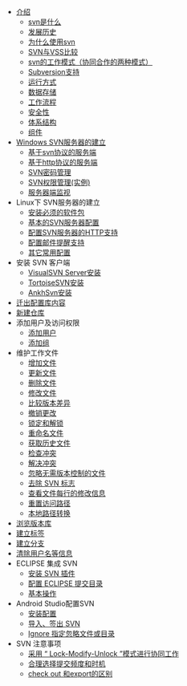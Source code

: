 * [介绍](README.md)
	* [svn是什么](01_what_svn.md)
	* [发展历史](02_history.md)
	* [为什么使用svn](03_why_use.md)
	* [SVN与VSS比较](04_compared_VSS.md)
	* [svn的工作模式（协同合作的两种模式）](05_working_mode.md)
	* [Subversion支持](06_support.md)
	* [运行方式](07_operation_mode.md) 	
	* [数据存储](08_data_storage.md)
	* [工作流程](09_work_flow.md)
	* [安全性](10_safe.md)
	* [体系结构](11_system_structure.md)
	* [组件](12_assembly.md)
* [Windows SVN服务器的建立](13_windows_server.md)
	* [基于svn协议的服务端](14_svn_server.md)
	* [基于http协议的服务端](15_http_server.md)
	* [SVN密码管理](16_password.md)
	* [SVN权限管理(实例)](17_management.md)
	* [服务器端监视](18_server_monitor.md)
* Linux下 SVN服务器的建立
	* [安装必须的软件包](19_package.md)
	* [基本的SVN服务器配置](20_linux_server.md)
	* [配置SVN服务器的HTTP支持]()
	* [配置邮件提醒支持]()
	* [其它常用配置]()
* 安装 SVN 客户端
	* [VisualSVN Server安装]()
	* [TortoiseSVN安装]()
	* [AnkhSvn安装]()
* [迁出配置库内容]()
* [新建仓库]()
* 添加用户及访问权限
	* [添加用户]()
	* [添加组]()
* 维护工作文件
	* [增加文件]()
	* [更新文件]()
	* [删除文件]()
	* [修改文件]()
	* [比较版本差异]()
	* [撤销更改]()
	* [锁定和解锁]()
	* [重命名文件]()
	* [获取历史文件]()
	* [检查冲突]()
	* [解决冲突]()
	* [忽略无需版本控制的文件]()
	* [去除 SVN 标志]()
	* [查看文件每行的修改信息]()
	* [重置访问路径]()
	* [本地路径转换]()
* [浏览版本库]()
* [建立标签]()
* [建立分支]()
* [清除用户名等信息]()
* ECLIPSE 集成 SVN
	* [安装 SVN 插件]()
	* [配置 ECLIPSE 提交目录]()
	* [基本操作]()  
* Android Studio配置SVN
	* [安装配置]()
	* [导入、签出 SVN]()
	* [Ignore 指定忽略文件或目录]()
* SVN 注意事项
	* [采用 “ Lock-Modify-Unlock ”模式进行协同工作]()
	* [合理选择提交频度和时机]()
	* [check out 和export的区别]()
